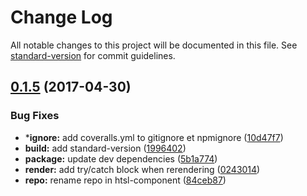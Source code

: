 # Change Log

All notable changes to this project will be documented in this file. See [standard-version](https://github.com/conventional-changelog/standard-version) for commit guidelines.

<a name="0.1.5"></a>
## [0.1.5](https://github.com/nomocas/htsl-component/compare/v0.1.4...v0.1.5) (2017-04-30)


### Bug Fixes

* ***ignore:** add coveralls.yml to gitignore et npmignore ([10d47f7](https://github.com/nomocas/htsl-component/commit/10d47f7))
* **build:** add standard-version ([1996402](https://github.com/nomocas/htsl-component/commit/1996402))
* **package:** update dev dependencies ([5b1a774](https://github.com/nomocas/htsl-component/commit/5b1a774))
* **render:** add try/catch block when rerendering ([0243014](https://github.com/nomocas/htsl-component/commit/0243014))
* **repo:** rename repo in htsl-component ([84ceb87](https://github.com/nomocas/htsl-component/commit/84ceb87))
